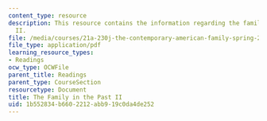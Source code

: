 ```yaml
---
content_type: resource
description: This resource contains the information regarding the family in the past
  II.
file: /media/courses/21a-230j-the-contemporary-american-family-spring-2004/1b552834b6602212abb919c0da4de252_MIT21A_230JS04_4wlter.pdf
file_type: application/pdf
learning_resource_types:
- Readings
ocw_type: OCWFile
parent_title: Readings
parent_type: CourseSection
resourcetype: Document
title: The Family in the Past II
uid: 1b552834-b660-2212-abb9-19c0da4de252
---
```

